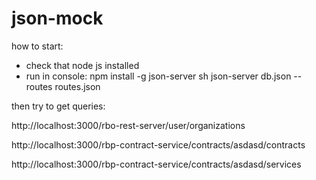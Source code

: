 # json-mock

how to start:
- check that node js installed
- run in console:
 npm install -g json-server
 sh json-server db.json --routes routes.json
 
then try to get queries:

http://localhost:3000/rbo-rest-server/user/organizations

http://localhost:3000/rbp-contract-service/contracts/asdasd/contracts

http://localhost:3000/rbp-contract-service/contracts/asdasd/services
